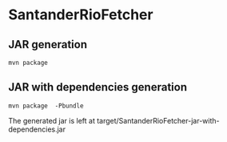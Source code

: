 # SantanderRioFetcher

## JAR generation

    mvn package

## JAR with dependencies generation

    mvn package  -Pbundle

The generated jar is left at target/SantanderRioFetcher-jar-with-dependencies.jar